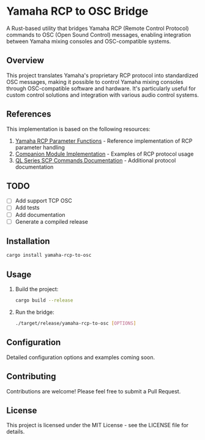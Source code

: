 # Yamaha RCP to OSC Bridge

A Rust-based utility that bridges Yamaha RCP (Remote Control Protocol) commands to OSC (Open Sound Control) messages, enabling integration between Yamaha mixing consoles and OSC-compatible systems.

## Overview

This project translates Yamaha's proprietary RCP protocol into standardized OSC messages, making it possible to control Yamaha mixing consoles through OSC-compatible software and hardware. It's particularly useful for custom control solutions and integration with various audio control systems.

## References

This implementation is based on the following resources:

1. [Yamaha RCP Parameter Functions](https://github.com/bitfocus/companion-module-yamaha-rcp/blob/b0dfb601d142f3aa14120aad7561f8691641834e/paramFuncs.js#L150) - Reference implementation of RCP parameter handling
2. [Companion Module Implementation](https://github.com/search?q=repo%3Abitfocus%2Fcompanion-module-yamaha-rcp+sscurrent_ex&type=code) - Examples of RCP protocol usage
3. [QL Series SCP Commands Documentation](https://discourse.checkcheckonetwo.com/t/ql-series-scp-commands/2266/21) - Additional protocol documentation

## TODO

- [ ] Add support TCP OSC
- [ ] Add tests
- [ ] Add documentation
- [ ] Generate a compiled release

## Installation

```bash
cargo install yamaha-rcp-to-osc
```

## Usage

1. Build the project:
   ```bash
   cargo build --release
   ```

2. Run the bridge:
   ```bash
   ./target/release/yamaha-rcp-to-osc [OPTIONS]
   ```

## Configuration

Detailed configuration options and examples coming soon.

## Contributing

Contributions are welcome! Please feel free to submit a Pull Request.

## License

This project is licensed under the MIT License - see the LICENSE file for details.
